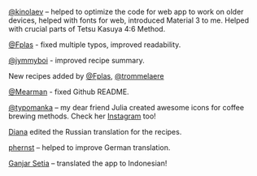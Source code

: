 [@kinolaev](https://github.com/kinolaev) – helped to optimize the code for web app to work on older devices, helped with fonts for web, introduced Material 3 to me. Helped with crucial parts of Tetsu Kasuya 4:6 Method.

[@Fplas](https://github.com/Fplas) - fixed multiple typos, improved readability.

[@jymmyboi](https://github.com/jymmyboi) - improved recipe summary.

New recipes added by [@Fplas](https://github.com/Fplas), [@trommelaere](https://github.com/trommelaere)

[@Mearman](https://github.com/Mearman) - fixed Github README.

[@typomanka](https://github.com/typomanka) – my dear friend Julia created awesome icons for coffee brewing methods. Check her [Instagram](https://www.instagram.com/typomanka/) too!

[Diana](https://diana.karliner.pro/) edited the Russian translation for the recipes.

[phernst](https://github.com/phernst) – helped to improve German translation.

[Ganjar Setia](https://github.com/ganjarsetia) – translated the app to Indonesian!
